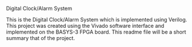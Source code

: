 Digital Clock/Alarm System

This is the Digital Clock/Alarm System which is implemented using Verilog. This project was created using the Vivado software interface and implemented on the BASYS-3 FPGA board. This readme file will be a short summary that of the project.
